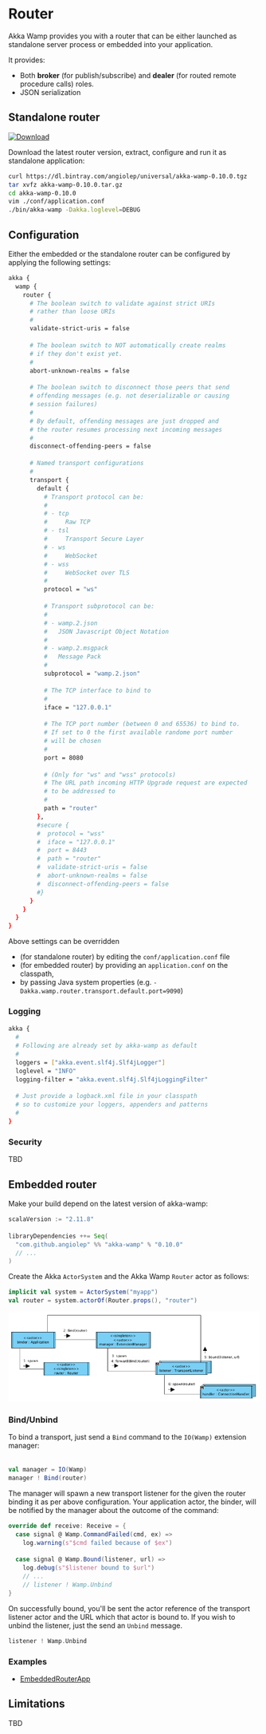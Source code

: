 # Router
Akka Wamp provides you with a router that can be either launched as standalone server process or embedded into your application.

It provides:

* Both __broker__ (for publish/subscribe) and __dealer__ (for routed remote procedure calls) roles.
* JSON serialization



## Standalone router
[![Download][download-image]][download-url]

Download the latest router version, extract, configure and run it as standalone application:

```bash
curl https://dl.bintray.com/angiolep/universal/akka-wamp-0.10.0.tgz
tar xvfz akka-wamp-0.10.0.tar.gz
cd akka-wamp-0.10.0
vim ./conf/application.conf
./bin/akka-wamp -Dakka.loglevel=DEBUG
```


<a id="configuration"></a>


## Configuration
Either the embedded or the standalone router can be configured by applying the following settings:
 
```bash
akka {
  wamp {
    router {
      # The boolean switch to validate against strict URIs 
      # rather than loose URIs
      #
      validate-strict-uris = false
   
      # The boolean switch to NOT automatically create realms 
      # if they don't exist yet.
      #
      abort-unknown-realms = false
   
      # The boolean switch to disconnect those peers that send 
      # offending messages (e.g. not deserializable or causing
      # session failures)
      #
      # By default, offending messages are just dropped and 
      # the router resumes processing next incoming messages
      #
      disconnect-offending-peers = false
      
      # Named transport configurations
      #
      transport {
        default {
          # Transport protocol can be:
          #
          # - tcp
          #     Raw TCP
          # - tsl
          #     Transport Secure Layer
          # - ws    
          #     WebSocket 
          # - wss
          #     WebSocket over TLS
          #
          protocol = "ws"

          # Transport subprotocol can be:
          # 
          # - wamp.2.json
          #   JSON Javascript Object Notation
          #
          # - wamp.2.msgpack
          #   Message Pack
          #
          subprotocol = "wamp.2.json"

          # The TCP interface to bind to
          #
          iface = "127.0.0.1"

          # The TCP port number (between 0 and 65536) to bind to.
          # If set to 0 the first available randome port number 
          # will be chosen
          #
          port = 8080

          # (Only for "ws" and "wss" protocols)
          # The URL path incoming HTTP Upgrade request are expected 
          # to be addressed to
          #
          path = "router"
        },
        #secure {
        #  protocol = "wss"
        #  iface = "127.0.0.1"
        #  port = 8443
        #  path = "router"
        #  validate-strict-uris = false
        #  abort-unknown-realms = false
        #  disconnect-offending-peers = false
        #}
      }
    }
  }
}
```
      
Above settings can be overridden

 * (for standalone router) by editing the ``conf/application.conf`` file
 * (for embedded router) by providing an ``application.conf`` on the classpath,
 * by passing Java system properties (e.g. ``-Dakka.wamp.router.transport.default.port=9090``)


### Logging
```bash
akka {
  #
  # Following are already set by akka-wamp as default
  #
  loggers = ["akka.event.slf4j.Slf4jLogger"]
  loglevel = "INFO"
  logging-filter = "akka.event.slf4j.Slf4jLoggingFilter"
    
  # Just provide a logback.xml file in your classpath 
  # so to customize your loggers, appenders and patterns
  # 
}
```

### Security
TBD

## Embedded router
Make your build depend on the latest version of akka-wamp: 

```scala
scalaVersion := "2.11.8"

libraryDependencies ++= Seq(
  "com.github.angiolep" %% "akka-wamp" % "0.10.0"
  // ...
)
```


Create the Akka ``ActorSystem`` and the Akka Wamp ``Router`` actor as follows:

```scala
implicit val system = ActorSystem("myapp")
val router = system.actorOf(Router.props(), "router")
```

![router](router.png)

### Bind/Unbind
To bind a transport, just send a ``Bind`` command to the ``IO(Wamp)`` extension manager:

```scala

val manager = IO(Wamp)
manager ! Bind(router)
```

The manager will spawn a new transport listener for the given the router binding it as per above configuration. Your application actor, the binder, will be notified by the manager about the outcome of the command:

```scala
override def receive: Receive = {
  case signal @ Wamp.CommandFailed(cmd, ex) =>
    log.warning(s"$cmd failed because of $ex")

  case signal @ Wamp.Bound(listener, url) =>
    log.debug(s"$listener bound to $url")
    // ...
    // listener ! Wamp.Unbind
} 
```

On successfully bound, you'll be sent the actor reference of the transport listener actor and the URL which that actor is bound to. If you wish to unbind the listener, just the send an ``Unbind`` message.

```scala
listener ! Wamp.Unbind
```

### Examples

* [EmbeddedRouterApp](https://github.com/angiolep/akka-wamp/blob/master/examples/src/main/scala/examples/EmbeddedRouterApp.scala)


## Limitations
TBD

[download-image]: https://api.bintray.com/packages/angiolep/universal/akka-wamp/images/download.svg
[download-url]: https://bintray.com/angiolep/universal/akka-wamp/_latestVersion
